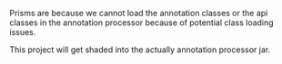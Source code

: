  Prisms are because we cannot load the annotation classes or the api classes 
 in the annotation processor because of potential class loading issues.

 This project will get shaded into the actually annotation processor jar.
